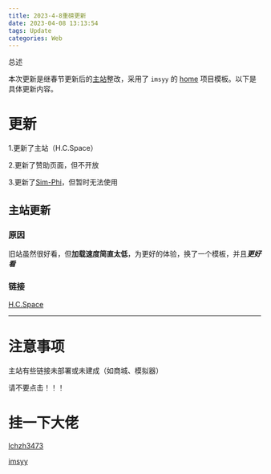 ```yaml
---
title: 2023-4-8重磅更新
date: 2023-04-08 13:13:54
tags: Update
categories: Web
---
```

总述

本次更新是继春节更新后的[主站](https://www.hcspace.top "主站链接")整改，采用了 `imsyy` 的  [home](https://github.com/imsyy/hom "github链接") 项目模板。以下是具体更新内容。

<!-- more -->

# 更新

1.更新了主站（H.C.Space）

2.更新了赞助页面，但不开放

3.更新了[Sim-Phi](https://github.com/lchzh3473/sim-phi "github链接")，但暂时无法使用

## 主站更新

### 原因

旧站虽然很好看，但**加载速度简直太低**，为更好的体验，换了一个模板，并且***更好看***

### 链接

[H.C.Space](https://www.hcspace.top "主站链接")

---

# 注意事项

主站有些链接未部署或未建成（如商城、模拟器）

请不要点击！！！

# 挂一下大佬

[lchzh3473](https://github.com/lchzh3473 "github")

[imsyy](https://github.com/imsyy "github")
